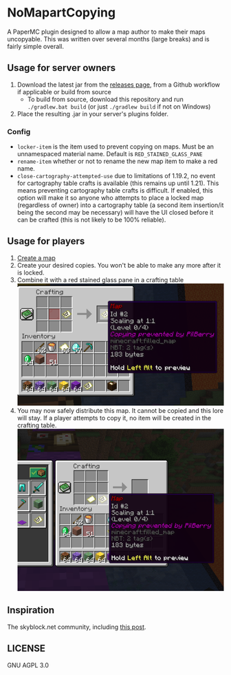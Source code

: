 # NoMapartCopying

A PaperMC plugin designed to allow a map author to make their maps uncopyable. This was written over several months (large breaks) and is fairly simple overall.

## Usage for server owners

1. Download the latest jar from the [releases page](https://github.com/AnotherPillow/NoMapartCopying/releases), from a Github workflow if applicable or build from source
    - To build from source, download this repository and run `./gradlew.bat build` (or just `./gradlew build` if not on Windows)
2. Place the resulting .jar in your server's plugins folder.

### Config

- `locker-item` is the item used to prevent copying on maps. Must be an unnamespaced material name. Default is `RED_STAINED_GLASS_PANE`
- `rename-item` whether or not to rename the new map item to make a red name.
- `close-cartography-attempted-use` due to limitations of 1.19.2, no event for cartography table crafts is available (this remains up until 1.21). This means preventing cartography table crafts is difficult. If enabled, this option will make it so anyone who attempts to place a locked map (regardless of owner) into a cartography table (a second item insertion/it being the second may be necessary) will have the UI closed before it can be crafted (this is not likely to be 100% reliable).

## Usage for players

1. [Create a map](https://minecraft.wiki/w/Map#Mapping)
2. Create your desired copies. You won't be able to make any more after it is locked. 
3. Combine it with a red stained glass pane in a crafting table
![locking-recipe.png](marketing/locking-recipe.png)
4. You may now safely distribute this map. It cannot be copied and this lore will stay. If a player attempts to copy it, no item will be created in the crafting table.
![cannot-copy.png](marketing/cannot-copy.png)
## Inspiration

The skyblock.net community, including [this post](https://skyblock.onl/threads/option-to-disable-mapart-copying.144363/).


## LICENSE

GNU AGPL 3.0